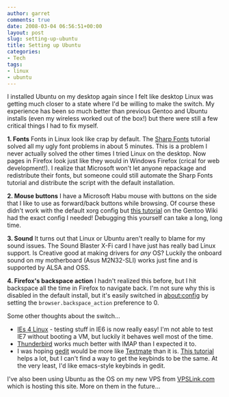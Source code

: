 ```yaml
---
author: garret
comments: true
date: 2008-03-04 06:56:51+00:00
layout: post
slug: setting-up-ubuntu
title: Setting up Ubuntu
categories:
- Tech
tags:
- linux
- ubuntu
---
```


I installed Ubuntu on my desktop again since I felt like desktop Linux was getting much closer to a state where I'd be willing to make the switch. My experience has been so much better than previous Gentoo and Ubuntu installs (even my wireless worked out of the box!) but there were still a few critical things I had to fix myself.

**1. Fonts**
Fonts in Linux look like crap by default. The [Sharp Fonts](http://www.sharpfonts.com/) tutorial solved all my ugly font problems in about 5 minutes. This is a problem I never actually solved the other times I tried Linux on the desktop. Now pages in Firefox look just like they would in Windows Firefox (crical for web development!). I realize that Microsoft won't let anyone repackage and redistribute their fonts, but someone could still automate the Sharp Fonts tutorial and distribute the script with the default installation.

**2. Mouse buttons**
I have a Microsoft Habu mouse with buttons on the side that I like to use as forward/back buttons while browsing. Of course these didn't work with the default xorg config but [this tutorial](http://gentoo-wiki.com/HOWTO_Advanced_Mouse/Individual_Configurations#Microsoft_Habu) on the Gentoo Wiki had the exact config I needed! Debugging this yourself can take a long, long time.

**3. Sound**
It turns out that Linux or Ubuntu aren't really to blame for my sound issues. The Sound Blaster X-Fi card I have just has really bad Linux support. Is Creative good at making drivers for _any_ OS? Luckily the onboard sound on my motherboard (Asus M2N32-SLI) works just fine and is supported by ALSA and OSS.

**4. Firefox's backspace action**
I hadn't realized this before, but I hit backspace all the time in Firefox to navigate back. I'm not sure why this is disabled in the default install, but it's easily switched in [about:config](http://kb.mozillazine.org/About:config) by setting the `browser.backspace_action` preference to 0.

Some other thoughts about the switch...

 * [IEs 4 Linux](http://www.tatanka.com.br/ies4linux/) - testing stuff in IE6 is now really easy! I'm not able to test IE7 without booting a VM, but luckily it behaves well most of the time.
 * [Thunderbird](http://www.mozilla.com/en-US/thunderbird/) works much better with IMAP than I expected it to.
 * I was hoping [gedit](http://www.gnome.org/projects/gedit/) would be more like [Textmate](http://macromates.com/) than it is. [This tutorial](http://grigio.org/textmate_gedit_few_steps) helps a lot, but I can't find a way to get the keybinds to be the same. At the very least, I'd like emacs-style keybinds in gedit.

I've also been using Ubuntu as the OS on my new VPS from [VPSLink.com](http://vpslink.com/) which is hosting this site. More on them in the future...
